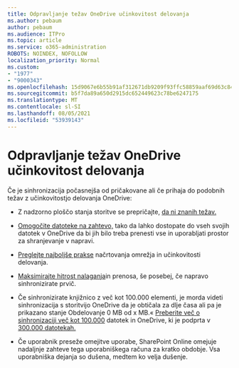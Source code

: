 ```yaml
---
title: Odpravljanje težav OneDrive učinkovitost delovanja
ms.author: pebaum
author: pebaum
ms.audience: ITPro
ms.topic: article
ms.service: o365-administration
ROBOTS: NOINDEX, NOFOLLOW
localization_priority: Normal
ms.custom:
- "1977"
- "9000343"
ms.openlocfilehash: 15d9067e6b55b91af312671db9209f93ffc58859aaf69d63c84dbc354aff3dd3
ms.sourcegitcommit: b5f7da89a650d2915dc652449623c78be6247175
ms.translationtype: MT
ms.contentlocale: sl-SI
ms.lasthandoff: 08/05/2021
ms.locfileid: "53939143"
---
```

# <a name="troubleshoot-onedrive-performance"></a>Odpravljanje težav OneDrive učinkovitost delovanja

Če je sinhronizacija počasnejša od pričakovane ali če prihaja do podobnih težav z učinkovitostjo delovanja OneDrive:

- Z nadzorno ploščo stanja storitve se prepričajte, [da ni znanih težav.](https://portal.office.com/adminportal/home?ref=/servicehealth)

- [Omogočite datoteke na zahtevo,](https://support.office.com/article/save-disk-space-with-onedrive-files-on-demand-for-windows-10-0e6860d3-d9f3-4971-b321-7092438fb38e) tako da lahko dostopate do vseh svojih datotek v OneDrive da bi jih bilo treba prenesti vse in uporabljati prostor za shranjevanje v napravi.

- [Preglejte najboljše prakse](https://docs.microsoft.com/office365/enterprise/network-planning-and-performance) načrtovanja omrežja in učinkovitosti delovanja.

- [Maksimirajte hitrost nalaganja](https://support.office.com/article/maximize-upload-and-download-speed-8eeadfb8-501f-406d-997b-98ab6ff67f43)in prenosa, še posebej, če napravo sinhronizirate prvič.

- Če sinhronizirate knjižnico z več kot 100.000 elementi, je morda videti sinhronizacija s storitvijo OneDrive da je obtičala za dlje časa ali pa je prikazano stanje Obdelovanje 0 MB od x MB.« [Preberite več o sinhronizaciji več kot 100.000](https://support.office.com/article/invalid-file-names-and-file-types-in-onedrive-onedrive-for-business-and-sharepoint-64883a5d-228e-48f5-b3d2-eb39e07630fa) datotek in OneDrive, ki je podprta v [300.000 datotekah.](https://support.office.com/article/invalid-file-names-and-file-types-in-onedrive-onedrive-for-business-and-sharepoint-64883a5d-228e-48f5-b3d2-eb39e07630fa)

- Če uporabnik preseže omejitve uporabe, SharePoint Online omejuje nadaljnje zahteve tega uporabniškega računa za kratko obdobje. Vsa uporabniška dejanja so dušena, medtem ko velja dušenje.
